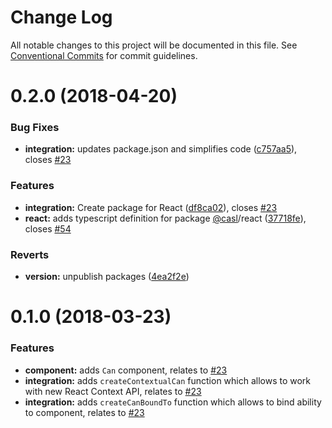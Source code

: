# Change Log

All notable changes to this project will be documented in this file.
See [Conventional Commits](https://conventionalcommits.org) for commit guidelines.

<a name="0.2.0"></a>
# 0.2.0 (2018-04-20)


### Bug Fixes

* **integration:** updates package.json and simplifies code ([c757aa5](https://github.com/stalniy/casl/commit/c757aa5)), closes [#23](https://github.com/stalniy/casl/issues/23)


### Features

* **integration:** Create package for React ([df8ca02](https://github.com/stalniy/casl/commit/df8ca02)), closes [#23](https://github.com/stalniy/casl/issues/23)
* **react:** adds typescript definition for package [@casl](https://github.com/casl)/react ([37718fe](https://github.com/stalniy/casl/commit/37718fe)), closes [#54](https://github.com/stalniy/casl/issues/54)


### Reverts

* **version:** unpublish packages ([4ea2f2e](https://github.com/stalniy/casl/commit/4ea2f2e))




<a name="0.1.0"></a>
# 0.1.0 (2018-03-23)

### Features

* **component:** adds `Can` component, relates to [#23](https://github.com/stalniy/casl/issues/23)
* **integration:** adds `createContextualCan` function which allows to work with new React Context API, relates to [#23](https://github.com/stalniy/casl/issues/23)
* **integration:** adds `createCanBoundTo` function which allows to bind ability to component, relates to [#23](https://github.com/stalniy/casl/issues/23)
